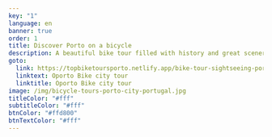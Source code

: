 ```yaml
---
key: "1"
language: en
banner: true
order: 1
title: Discover Porto on a bicycle
description: A beautiful bike tour filled with history and great sceneries.
goto:
  link: https://topbiketoursporto.netlify.app/bike-tour-sightseeing-porto/
  linktext: Oporto Bike city tour
  linktitle: Oporto Bike city tour
image: /img/bicycle-tours-porto-city-portugal.jpg
titleColor: "#fff"
subtitleColor: "#fff"
btnColor: "#ffd800"
btnTextColor: "#fff"
---
```

